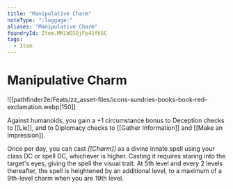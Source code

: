 ```yaml
---
title: "Manipulative Charm"
noteType: ":luggage:"
aliases: "Manipulative Charm"
foundryId: Item.MKLWG58jFp45fK6C
tags:
  - Item
---
```


# Manipulative Charm
![[pathfinder2e/Feats/zz_asset-files/icons-sundries-books-book-red-exclamation.webp|150]]

Against humanoids, you gain a +1 circumstance bonus to Deception checks to [[Lie]], and to Diplomacy checks to [[Gather Information]] and [[Make an Impression]].

Once per day, you can cast _[[Charm]]_ as a divine innate spell using your class DC or spell DC, whichever is higher. Casting it requires staring into the target's eyes, giving the spell the visual trait. At 5th level and every 2 levels thereafter, the spell is heightened by an additional level, to a maximum of a 9th-level charm when you are 19th level.

